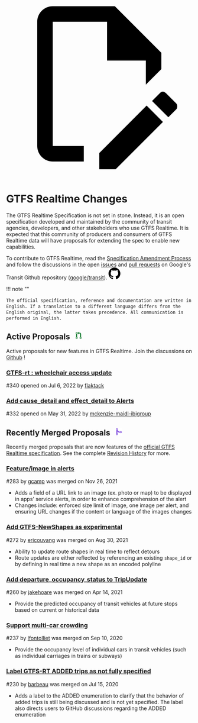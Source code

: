 <a class="pencil-link" href="https://github.com/google/transit/edit/master/gtfs-realtime/CHANGES.md" title="Edit this page" target="_blank">
    <svg class="pencil" xmlns="http://www.w3.org/2000/svg" viewBox="0 0 24 24"><path d="M10 20H6V4h7v5h5v3.1l2-2V8l-6-6H6c-1.1 0-2 .9-2 2v16c0 1.1.9 2 2 2h4v-2m10.2-7c.1 0 .3.1.4.2l1.3 1.3c.2.2.2.6 0 .8l-1 1-2.1-2.1 1-1c.1-.1.2-.2.4-.2m0 3.9L14.1 23H12v-2.1l6.1-6.1 2.1 2.1Z"></path></svg>
  </a>
  
# GTFS Realtime Changes

The GTFS Realtime Specification is not set in stone. Instead, it is an open specification developed and maintained by the community of transit agencies, developers, and other stakeholders who use GTFS Realtime. It is expected that this community of producers and consumers of GTFS Realtime data will have proposals for extending the spec to enable new capabilities.

To contribute to GTFS Realtime, read the [Specification Amendment Process](../process) and follow the discussions in the open <a href="https://github.com/google/transit/issues" target="_blank">issues</a> and <a href="https://github.com/google/transit/pulls" target="_blank">pull requests</a> on Google's Transit Github repository (<a href="https://github.com/google/transit" target="_blank">google/transit</a>). ![](../../assets/mark-github.svg)


!!! note ""

	The official specification, reference and documentation are written in English. If a translation to a different language differs from the English original, the latter takes precedence. All communication is performed in English.

<!-- <br><div class="landing-page">
    <a class="button" href="../process">Specification Amendment Process</a><a class="button" href="../guiding-principles">Guiding Principles</a><a class="button" href="../revision-history">Revision History</a><a class="button" href="../extensions">Realtime Extensions</a>
</div> -->

## Active Proposals &ensp;<img src="../../assets/pr-active.svg" style="height:1em;"/>

Active proposals for new features in GTFS Realtime. Join the discussions on <a href="https://github.com/google/transit" target="_blank">Github</a> !

<div class="row">
    <div class="active-container">
        <h3 class="title"><a class="no-icon" href="https://github.com/google/transit/pull/340" target="_blank">GTFS-rt : wheelchair access update</a></h3>
        <p class="maintainer">#340 opened on Jul 6, 2022 by <a class="no-icon" href="https://github.com/flaktack" target="_blank">flaktack</a></p>
    </div>
</div>

<div class="row">
    <div class="active-container">
        <h3 class="title"><a class="no-icon" href="https://github.com/google/transit/pull/332" target="_blank">Add cause_detail and effect_detail to Alerts</a></h3>
        <p class="maintainer">#332 opened on May 31, 2022 by <a class="no-icon" href="https://github.com/mckenzie-maidl-ibigroup" target="_blank">mckenzie-maidl-ibigroup</a></p>
    </div>
</div>
<div class="row"></div>

<!-- <div class="row no-active">
    <div class="no-active-container">
        <h3 class="title">There are currently no active proposals for GTFS Realtime.</h3>
        <p class="prompt">Have a proposal? &ensp;➜&ensp; Open a <a href="https://github.com/google/transit/pulls" target="_blank">pull request</a>.</p>
    </div>
</div>
<div class="row"></div> -->

## Recently Merged Proposals &ensp;<img src="../../assets/pr-merged.svg" style="height:1em;"/>

Recently merged proposals that are now features of the [official GTFS Realtime specification](../reference). See the complete [Revision History](../process#revision-history) for more.

<div class="row">
    <div class="leftcontainer">
        <h3 class="title"><a href="https://github.com/google/transit/pull/283" class="no-icon" target="_blank">Feature/image in alerts</a></h3>
        <p class="maintainer">#283 by <a href="https://github.com/gcamp" class="no-icon" target="_blank">gcamp</a> was merged on Nov 26, 2021</p>
    </div>
    <div class="featurelist">
        <ul>
            <li>Adds a field of a URL link to an image (ex. photo or map) to be displayed in apps’ service alerts, in order to enhance comprehension of the alert</li>
            <li>Changes include: enforced size limit of image, one image per alert, and ensuring URL changes if the content or language of the images changes</li>
        </ul>
    </div>
</div>

<div class="row">
    <div class="leftcontainer">
        <h3 class="title"><a href="https://github.com/google/transit/pull/272" class="no-icon" target="_blank">Add GTFS-NewShapes as experimental</a></h3>
        <p class="maintainer">#272 by <a href="https://github.com/ericouyang" class="no-icon" target="_blank">ericouyang</a> was merged on Aug 30, 2021</p>
    </div>
    <div class="featurelist">
        <ul>
            <li>Ability to update route shapes in real time to reflect detours</li>
            <li>Route updates are either reflected by referencing an existing <code>shape_id</code> or by defining in real time a new shape as an encoded polyline</li>
        </ul>
    </div>
</div>

<div class="row">
    <div class="leftcontainer">
        <h3 class="title"><a href="https://github.com/google/transit/pull/260" class="no-icon" target="_blank">Add departure_occupancy_status to TripUpdate</a></h3>
        <p class="maintainer">#260 by <a href="https://github.com/jakehoare" class="no-icon" target="_blank">jakehoare</a> was merged on Apr 14, 2021</p>
    </div>
    <div class="featurelist">
        <ul>
            <li>Provide the predicted occupancy of transit vehicles at future stops based on current or historical data</li>
        </ul>
    </div>
</div>

<div class="row">
    <div class="leftcontainer">
        <h3 class="title"><a href="https://github.com/google/transit/pull/237" class="no-icon" target="_blank">Support multi-car crowding</a></h3>
        <p class="maintainer">#237 by <a href="https://github.com/lfontolliet" class="no-icon" target="_blank">lfontolliet</a> was merged on Sep 10, 2020</p>
    </div>
    <div class="featurelist">
        <ul>
            <li>Provide the occupancy level of individual cars in transit vehicles (such as individual carriages in trains or subways)</li>
        </ul>
    </div>
</div>

<div class="row">
    <div class="leftcontainer">
        <h3 class="title"><a href="https://github.com/google/transit/pull/230" class="no-icon" target="_blank">Label GTFS-RT ADDED trips as not fully specified</a></h3>
        <p class="maintainer">#230 by <a href="https://github.com/barbeau" class="no-icon" target="_blank">barbeau</a> was merged on Jul 15, 2020</p>
    </div>
    <div class="featurelist">
        <ul>
            <li>Adds a label to the ADDED enumeration to clarify that the behavior of added trips is still being discussed and is not yet specified. The label also directs users to GitHub discussions regarding the ADDED enumeration 
</li>
        </ul>
    </div>
</div>

<div class="row"></div>